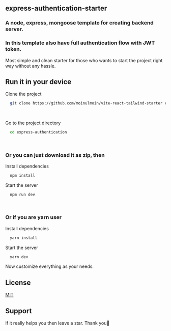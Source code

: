 ## express-authentication-starter

### A node, express, mongoose template for creating backend server.

### In this template also have full authentication flow with JWT token.

Most simple and clean starter for those who wants to start the project right way without any hassle.
<br/>

## Run it in your device

Clone the project

```bash
  git clone https://github.com/moinulmoin/vite-react-tailwind-starter express-authentication
```

<br/>

Go to the project directory

```bash
  cd express-authentication
```

<br/>

### Or you can just download it as zip, then

Install dependencies

```bash
  npm install
```

Start the server

```
  npm run dev
```

<br>

### Or if you are yarn user

Install dependencies

```bash
  yarn install
```

Start the server

```bash
  yarn dev
```

Now customize everything as your needs.

## License

[MIT](https://choosealicense.com/licenses/mit/)

## Support

If it really helps you then leave a star. Thank you💖
